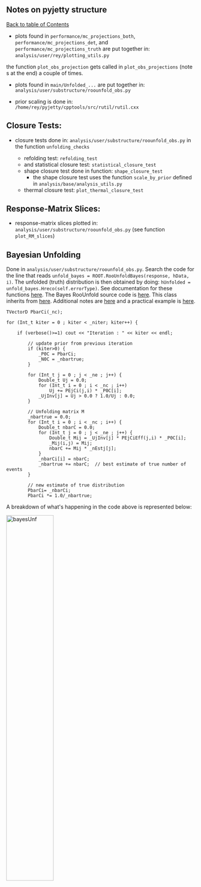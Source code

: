 ## Notes on pyjetty structure
[Back to table of Contents](../README.md)

* plots found in ```performance/mc_projections_both```, ```performance/mc_projections_det```, and ```performance/mc_projections_truth``` are put together in:
```analysis/user/rey/plotting_utils.py```

the function ```plot_obs_projection``` gets called in ```plot_obs_projections``` (note s at the end) a couple of times.

* plots found in ```main/Unfolded_...``` are put together in:
```analysis/user/substructure/roounfold_obs.py```

* prior scaling is done in: ```/home/rey/pyjetty/cpptools/src/rutil/rutil.cxx```

## Closure Tests:

* closure tests done in: ```analysis/user/substructure/roounfold_obs.py``` in the function ```unfolding_checks```

   - refolding test: ```refolding_test```
   - and statistical closure test: ```statistical_closure_test```
   - shape closure test done in function: ```shape_closure_test```
      - the shape closure test uses the function ```scale_by_prior``` defined in ```analysis/base/analysis_utils.py```
   - thermal closure test: ```plot_thermal_closure_test```

## Response-Matrix Slices:

* response-matrix slices plotted in: ```analysis/user/substructure/roounfold_obs.py``` (see function ```plot_RM_slices```)

## Bayesian Unfolding

Done in ```analysis/user/substructure/roounfold_obs.py```. Search the code for the line that reads ```unfold_bayes = ROOT.RooUnfoldBayes(response, hData, i)```. The unfolded (truth) distribution is then obtained by doing: ```hUnfolded = unfold_bayes.Hreco(self.errorType)```. See documentation for these functions [here](https://hepunx.rl.ac.uk/~adye/software/unfold/htmldoc-dev/RooUnfoldBayes.html). The Bayes RooUnfold source code is [here](https://github.com/skluth/RooUnfold/blob/master/src/RooUnfoldBayes.cxx). This class inherits from [here](https://github.com/skluth/RooUnfold/blob/master/src/RooUnfold.cxx). Additional notes are [here](https://gitlab.cern.ch/RooUnfold/RooUnfold/-/blob/master/README.md) and a practical example is [here](https://gitlab.cern.ch/RooUnfold/RooUnfold/blob/master/examples/RooUnfoldExample.py).

```
TVectorD PbarCi(_nc);

for (Int_t kiter = 0 ; kiter < _niter; kiter++) {

	if (verbose()>=1) cout << "Iteration : " << kiter << endl;

    	// update prior from previous iteration
    	if (kiter>0) {
      		_P0C = PbarCi;
      		_N0C = _nbartrue;
    	}

    	for (Int_t j = 0 ; j < _ne ; j++) {
      		Double_t Uj = 0.0;
      		for (Int_t i = 0 ; i < _nc ; i++)
        		Uj += PEjCi(j,i) * _P0C[i];
      		_UjInv[j] = Uj > 0.0 ? 1.0/Uj : 0.0;
    	}

    	// Unfolding matrix M
    	_nbartrue = 0.0;
    	for (Int_t i = 0 ; i < _nc ; i++) {
      		Double_t nbarC = 0.0;
      		for (Int_t j = 0 ; j < _ne ; j++) {
        		Double_t Mij = _UjInv[j] * PEjCiEff(j,i) * _P0C[i];
        		_Mij(i,j) = Mij;
        		nbarC += Mij * _nEstj[j];
      		}
      		_nbarCi[i] = nbarC;
      		_nbartrue += nbarC;  // best estimate of true number of events
    	}

    	// new estimate of true distribution
    	PbarCi= _nbarCi;
    	PbarCi *= 1.0/_nbartrue;
```

A breakdown of what's happening in the code above is represented below:

<img src="bayesUnfold.jpg"
    style="width: 50%;"
    alt="bayesUnf"
    style="float: left; margin-right: 10px;" />
